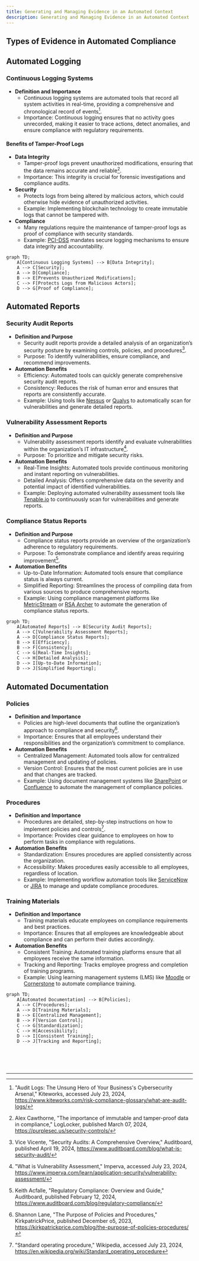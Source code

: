 ```yaml
---
title: Generating and Managing Evidence in an Automated Context
description: Generating and Managing Evidence in an Automated Context
---
```






## Types of Evidence in Automated Compliance

## Automated Logging

### Continuous Logging Systems
- **Definition and Importance**
  - Continuous logging systems are automated tools that record all system activities in real-time, providing a comprehensive and chronological record of events[^1].
  - Importance: Continuous logging ensures that no activity goes unrecorded, making it easier to trace actions, detect anomalies, and ensure compliance with regulatory requirements.

#### Benefits of Tamper-Proof Logs
- **Data Integrity**
  - Tamper-proof logs prevent unauthorized modifications, ensuring that the data remains accurate and reliable[^2].
  - Importance: This integrity is crucial for forensic investigations and compliance audits.
- **Security**
  - Protects logs from being altered by malicious actors, which could otherwise hide evidence of unauthorized activities.
  - Example: Implementing blockchain technology to create immutable logs that cannot be tampered with.
- **Compliance**
  - Many regulations require the maintenance of tamper-proof logs as proof of compliance with security standards.
  - Example: [PCI-DSS](https://www.pcisecuritystandards.org/) mandates secure logging mechanisms to ensure data integrity and accountability.

```mermaid
graph TD;
    A[Continuous Logging Systems] --> B[Data Integrity];
    A --> C[Security];
    A --> D[Compliance];
    B --> E[Prevents Unauthorized Modifications];
    C --> F[Protects Logs from Malicious Actors];
    D --> G[Proof of Compliance];
```

## Automated Reports

### Security Audit Reports
- **Definition and Purpose**
  - Security audit reports provide a detailed analysis of an organization’s security posture by examining controls, policies, and procedures[^3].
  - Purpose: To identify vulnerabilities, ensure compliance, and recommend improvements.
- **Automation Benefits**
  - Efficiency: Automated tools can quickly generate comprehensive security audit reports.
  - Consistency: Reduces the risk of human error and ensures that reports are consistently accurate.
  - Example: Using tools like [Nessus](https://www.tenable.com/products/nessus) or [Qualys](https://www.qualys.com/) to automatically scan for vulnerabilities and generate detailed reports.

### Vulnerability Assessment Reports
- **Definition and Purpose**
  - Vulnerability assessment reports identify and evaluate vulnerabilities within the organization’s IT infrastructure[^4].
  - Purpose: To prioritize and mitigate security risks.
- **Automation Benefits**
  - Real-Time Insights: Automated tools provide continuous monitoring and instant reporting on vulnerabilities.
  - Detailed Analysis: Offers comprehensive data on the severity and potential impact of identified vulnerabilities.
  - Example: Deploying automated vulnerability assessment tools like [Tenable.io](https://www.tenable.com/) to continuously scan for vulnerabilities and generate reports.

### Compliance Status Reports
- **Definition and Purpose**
  - Compliance status reports provide an overview of the organization’s adherence to regulatory requirements.
  - Purpose: To demonstrate compliance and identify areas requiring improvement[^5].
- **Automation Benefits**
  - Up-to-Date Information: Automated tools ensure that compliance status is always current.
  - Simplified Reporting: Streamlines the process of compiling data from various sources to produce comprehensive reports.
  - Example: Using compliance management platforms like [MetricStream](https://www.metricstream.com/) or [RSA Archer](https://www.archerirm.com/) to automate the generation of compliance status reports.

```mermaid
graph TD;
    A[Automated Reports] --> B[Security Audit Reports];
    A --> C[Vulnerability Assessment Reports];
    A --> D[Compliance Status Reports];
    B --> E[Efficiency];
    B --> F[Consistency];
    C --> G[Real-Time Insights];
    C --> H[Detailed Analysis];
    D --> I[Up-to-Date Information];
    D --> J[Simplified Reporting];
```

## Automated Documentation

### Policies
- **Definition and Importance**
  - Policies are high-level documents that outline the organization’s approach to compliance and security[^6].
  - Importance: Ensures that all employees understand their responsibilities and the organization’s commitment to compliance.
- **Automation Benefits**
  - Centralized Management: Automated tools allow for centralized management and updating of policies.
  - Version Control: Ensures that the most current policies are in use and that changes are tracked.
  - Example: Using document management systems like [SharePoint](https://www.microsoft.com/en-us/microsoft-365/sharepoint/collaboration) or [Confluence](https://www.atlassian.com/software/confluence) to automate the management of compliance policies.

### Procedures
- **Definition and Importance**
  - Procedures are detailed, step-by-step instructions on how to implement policies and controls[^7].
  - Importance: Provides clear guidance to employees on how to perform tasks in compliance with regulations.
- **Automation Benefits**
  - Standardization: Ensures procedures are applied consistently across the organization.
  - Accessibility: Makes procedures easily accessible to all employees, regardless of location.
  - Example: Implementing workflow automation tools like [ServiceNow](https://www.servicenow.com/) or [JIRA](https://www.atlassian.com/software/jira) to manage and update compliance procedures.

### Training Materials
- **Definition and Importance**
  - Training materials educate employees on compliance requirements and best practices.
  - Importance: Ensures that all employees are knowledgeable about compliance and can perform their duties accordingly.
- **Automation Benefits**
  - Consistent Training: Automated training platforms ensure that all employees receive the same information.
  - Tracking and Reporting: Tracks employee progress and completion of training programs.
  - Example: Using learning management systems (LMS) like [Moodle](https://moodle.org/) or [Cornerstone](https://www.cornerstoneondemand.com/platform/learning-management-lms/) to automate compliance training.

```mermaid
graph TD;
    A[Automated Documentation] --> B[Policies];
    A --> C[Procedures];
    A --> D[Training Materials];
    B --> E[Centralized Management];
    B --> F[Version Control];
    C --> G[Standardization];
    C --> H[Accessibility];
    D --> I[Consistent Training];
    D --> J[Tracking and Reporting];
```


<br /><br /><br />


---

[^1]: "Audit Logs: The Unsung Hero of Your Business's Cybersecurity Arsenal," Kiteworks, accessed July 23, 2024, https://www.kiteworks.com/risk-compliance-glossary/what-are-audit-logs/
[^2]: Alex Cawthorne, "The importance of immutable and tamper-proof data in compliance," LogLocker, published March 07, 2024, https://purplesec.us/security-controls/
[^3]: Vice Vicente, "Security Audits: A Comprehensive Overview," Auditboard, published April 19, 2024, https://www.auditboard.com/blog/what-is-security-audit/
[^4]: "What is Vulnerability Assessment," Imperva, accessed July 23, 2024, https://www.imperva.com/learn/application-security/vulnerability-assessment/
[^5]: Keith Acfalle, "Regulatory Compliance: Overview and Guide," Auditboard, published February 12, 2024, https://www.auditboard.com/blog/regulatory-compliance/
[^6]: Shannon Lane, "The Purpose of Policies and Procedures," KirkpatrickPrice, published December o5, 2023, https://kirkpatrickprice.com/blog/the-purpose-of-policies-procedures/
[^7]: "Standard operating procedure," Wikipedia, accessed July 23, 2024, https://en.wikipedia.org/wiki/Standard_operating_procedure